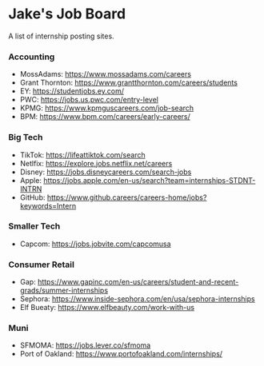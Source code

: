 # Jake's Job Board
A list of internship posting sites.

### Accounting
- MossAdams: https://www.mossadams.com/careers
- Grant Thornton: https://www.grantthornton.com/careers/students
- EY: https://studentjobs.ey.com/
- PWC: https://jobs.us.pwc.com/entry-level
- KPMG: https://www.kpmguscareers.com/job-search
- BPM: https://www.bpm.com/careers/early-careers/

### Big Tech
- TikTok: https://lifeattiktok.com/search
- Netlfix: https://explore.jobs.netflix.net/careers
- Disney: https://jobs.disneycareers.com/search-jobs 
- Apple: https://jobs.apple.com/en-us/search?team=internships-STDNT-INTRN
- GitHub: https://www.github.careers/careers-home/jobs?keywords=Intern

### Smaller Tech
- Capcom: https://jobs.jobvite.com/capcomusa

### Consumer Retail 
- Gap: https://www.gapinc.com/en-us/careers/student-and-recent-grads/summer-internships
- Sephora: https://www.inside-sephora.com/en/usa/sephora-internships
- Elf Bueaty: https://www.elfbeauty.com/work-with-us

### Muni
- SFMOMA: https://jobs.lever.co/sfmoma
- Port of Oakland: https://www.portofoakland.com/internships/
